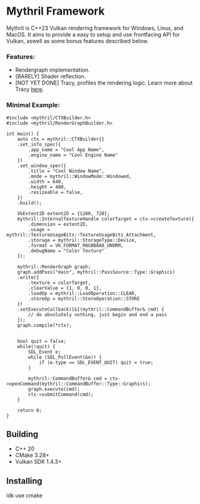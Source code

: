 # Mythril Framework
Mythril is C++23 Vulkan rendering framework for Windows, Linux, and MacOS. 
It aims to provide a easy to setup and use frontfacing API for Vulkan, aswell as some bonus features described below.


### Features:
* Rendergraph implementation.
* [BARELY] Shader reflection.
* [NOT YET DONE] Tracy, profiles the rendering logic. Learn more about Tracy [here](https://github.com/wolfpld/tracy).


### Minimal Example:
```
#include <mythril/CTXBuilder.h>
#include <mythril/RenderGraphBuilder.h>

int main() {
	auto ctx = mythril::CTXBuilder{}
	.set_info_spec({
		.app_name = "Cool App Name",
		.engine_name = "Cool Engine Name"
	})
	.set_window_spec({
		.title = "Cool Window Name",
		.mode = mythril::WindowMode::Windowed,
		.width = 640,
		.height = 480,
		.resizeable = false,
	})
	.build();

	VkExtent2D extent2D = {1280, 720};
	mythril::InternalTextureHandle colorTarget = ctx->createTexture({
		.dimension = extent2D,
		.usage = mythril::TextureUsageBits::TextureUsageBits_Attachment,
		.storage = mythril::StorageType::Device,
		.format = VK_FORMAT_R8G8B8A8_UNORM,
		.debugName = "Color Texture"
	});

	mythril::RenderGraph graph;
	graph.addPass("main", mythril::PassSource::Type::Graphics)
	.write({
		.texture = colorTarget,
		.clearValue = {1, 0, 0, 1},
		.loadOp = mythril::LoadOperation::CLEAR,
		.storeOp = mythril::StoreOperation::STORE
	})
	.setExecuteCallback([&](mythril::CommandBuffer& cmd) {
		// do absolutely nothing, just begin and end a pass
	});
	graph.compile(*ctx);


	bool quit = false;
	while(!quit) {
		SDL_Event e;
		while (SDL_PollEvent(&e)) {
			if (e.type == SDL_EVENT_QUIT) quit = true;
		}

		mythril::CommandBuffer& cmd = ctx->openCommand(mythril::CommandBuffer::Type::Graphics);
		graph.execute(cmd);
		ctx->submitCommand(cmd);
	}

	return 0;
}
```

## Building
* C++ 20
* CMake 3.28+
* Vulkan SDK 1.4.3+

## Installing
idk use cmake

